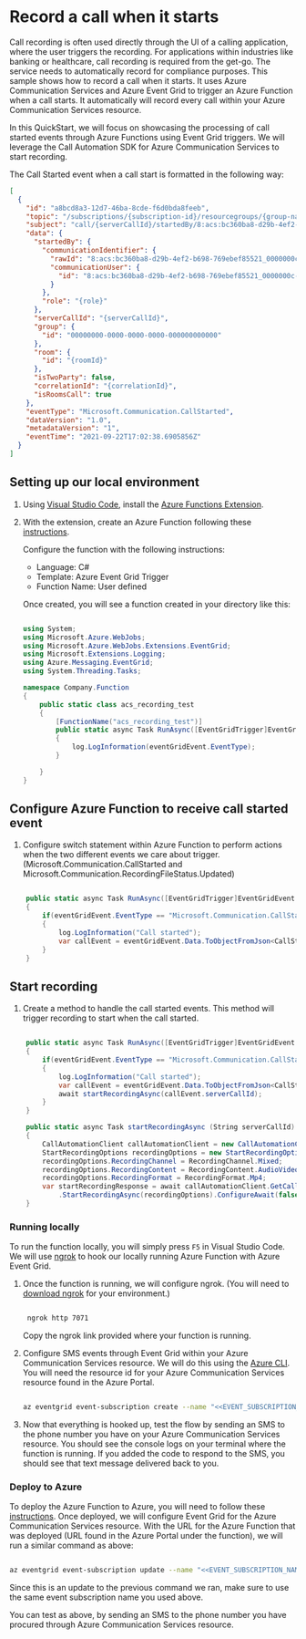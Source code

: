 # Record a call when it starts

Call recording is often used directly through the UI of a calling application, where the user triggers the recording. For applications within industries like banking or healthcare, call recording is required from the get-go. The service needs to automatically record for compliance purposes. This sample shows how to record a call when it starts. It uses Azure Communication Services and Azure Event Grid to trigger an Azure Function when a call starts. It automatically will record every call within your Azure Communication Services resource.

In this QuickStart, we will focus on showcasing the processing of call started events through Azure Functions using Event Grid triggers. We will leverage the Call Automation SDK for Azure Communication Services to start recording.

The Call Started event when a call start is formatted in the following way:

```json
[
  {
    "id": "a8bcd8a3-12d7-46ba-8cde-f6d0bda8feeb",
    "topic": "/subscriptions/{subscription-id}/resourcegroups/{group-name}/providers/microsoft.communication/communicationservices/{communication-services-resource-name}",
    "subject": "call/{serverCallId}/startedBy/8:acs:bc360ba8-d29b-4ef2-b698-769ebef85521_0000000c-1fb9-4878-07fd-0848220077e1",
    "data": {
      "startedBy": {
        "communicationIdentifier": {
          "rawId": "8:acs:bc360ba8-d29b-4ef2-b698-769ebef85521_0000000c-1fb9-4878-07fd-0848220077e1",
          "communicationUser": {
            "id": "8:acs:bc360ba8-d29b-4ef2-b698-769ebef85521_0000000c-1fb9-4878-07fd-0848220077e1"
          }
        },
        "role": "{role}"
      },
      "serverCallId": "{serverCallId}",
      "group": {
        "id": "00000000-0000-0000-0000-000000000000"
      },
      "room": {
        "id": "{roomId}"
      },
      "isTwoParty": false,
      "correlationId": "{correlationId}",
      "isRoomsCall": true
    },
    "eventType": "Microsoft.Communication.CallStarted",
    "dataVersion": "1.0",
    "metadataVersion": "1",
    "eventTime": "2021-09-22T17:02:38.6905856Z"
  }
]
```

## Setting up our local environment

1. Using [Visual Studio Code](https://code.visualstudio.com/), install the [Azure Functions Extension](https://marketplace.visualstudio.com/items?itemName=ms-azuretools.vscode-azurefunctions).
2. With the extension, create an Azure Function following these [instructions](https://learn.microsoft.com/azure/azure-functions/create-first-function-vs-code-node).

   Configure the function with the following instructions:
   - Language: C#
   - Template: Azure Event Grid Trigger
   - Function Name: User defined

    Once created, you will see a function created in your directory like this:

    ```csharp
    
    using System;
    using Microsoft.Azure.WebJobs;
    using Microsoft.Azure.WebJobs.Extensions.EventGrid;
    using Microsoft.Extensions.Logging;
    using Azure.Messaging.EventGrid;
    using System.Threading.Tasks;
    
    namespace Company.Function
    {
        public static class acs_recording_test
        {
            [FunctionName("acs_recording_test")]
            public static async Task RunAsync([EventGridTrigger]EventGridEvent eventGridEvent, ILogger log)
            {
                log.LogInformation(eventGridEvent.EventType);
            }
    
        }
    }

    ```

## Configure Azure Function to receive call started event

1. Configure switch statement within Azure Function to perform actions when the two different events we care about trigger. (Microsoft.Communication.CallStarted and Microsoft.Communication.RecordingFileStatus.Updated)

```csharp

    public static async Task RunAsync([EventGridTrigger]EventGridEvent eventGridEvent, ILogger log)
    {
        if(eventGridEvent.EventType == "Microsoft.Communication.CallStarted")
        {
            log.LogInformation("Call started");
            var callEvent = eventGridEvent.Data.ToObjectFromJson<CallStartedEvent>();
        }
    }

```

## Start recording

1. Create a method to handle the call started events. This method will trigger recording to start when the call started.

```csharp

    public static async Task RunAsync([EventGridTrigger]EventGridEvent eventGridEvent, ILogger log)
    {
        if(eventGridEvent.EventType == "Microsoft.Communication.CallStarted")
        {
            log.LogInformation("Call started");
            var callEvent = eventGridEvent.Data.ToObjectFromJson<CallStartedEvent>();
            await startRecordingAsync(callEvent.serverCallId);
        }
    }

    public static async Task startRecordingAsync (String serverCallId)
    {
        CallAutomationClient callAutomationClient = new CallAutomationClient(Environment.GetEnvironmentVariable("ACS_CONNECTION_STRING"));
        StartRecordingOptions recordingOptions = new StartRecordingOptions(new ServerCallLocator(serverCallId));
        recordingOptions.RecordingChannel = RecordingChannel.Mixed;
        recordingOptions.RecordingContent = RecordingContent.AudioVideo;
        recordingOptions.RecordingFormat = RecordingFormat.Mp4;        
        var startRecordingResponse = await callAutomationClient.GetCallRecording()
            .StartRecordingAsync(recordingOptions).ConfigureAwait(false);
    }

```

### Running locally

To run the function locally, you will simply press `F5` in Visual Studio Code. We will use [ngrok](https://ngrok.com/) to hook our locally running Azure Function with Azure Event Grid.

1. Once the function is running, we will configure ngrok. (You will need to [download ngrok](https://ngrok.com/download) for your environment.)

   ```bash

    ngrok http 7071

    ```

    Copy the ngrok link provided where your function is running.

2. Configure SMS events through Event Grid within your Azure Communication Services resource. We will do this using the [Azure CLI](https://learn.microsoft.com/cli/azure/install-azure-cli). You will need the resource id for your Azure Communication Services resource found in the Azure Portal.

    ```bash

    az eventgrid event-subscription create --name "<<EVENT_SUBSCRIPTION_NAME>>" --endpoint-type webhook --endpoint "<<NGROK URL>> " --source-resource-id "<<RESOURCE_ID>>"  --included-event-types Microsoft.Communication.SMSReceived 

    ```

3. Now that everything is hooked up, test the flow by sending an SMS to the phone number you have on your Azure Communication Services resource. You should see the console logs on your terminal where the function is running. If you added the code to respond to the SMS, you should see that text message delivered back to you.

### Deploy to Azure

To deploy the Azure Function to Azure, you will need to follow these [instructions](https://learn.microsoft.com/azure/azure-functions/create-first-function-vs-code-node#deploy-the-project-to-azure). Once deployed, we will configure Event Grid for the Azure Communication Services resource. With the URL for the Azure Function that was deployed (URL found in the Azure Portal under the function), we will run a similar command as above:

```bash

az eventgrid event-subscription update --name "<<EVENT_SUBSCRIPTION_NAME>>" --endpoint-type azurefunction --endpoint "<<AZ FUNCTION URL>> " --source-resource-id "<<RESOURCE_ID>>"

```

Since this is an update to the previous command we ran, make sure to use the same event subscription name you used above.

You can test as above, by sending an SMS to the phone number you have procured through Azure Communication Services resource.